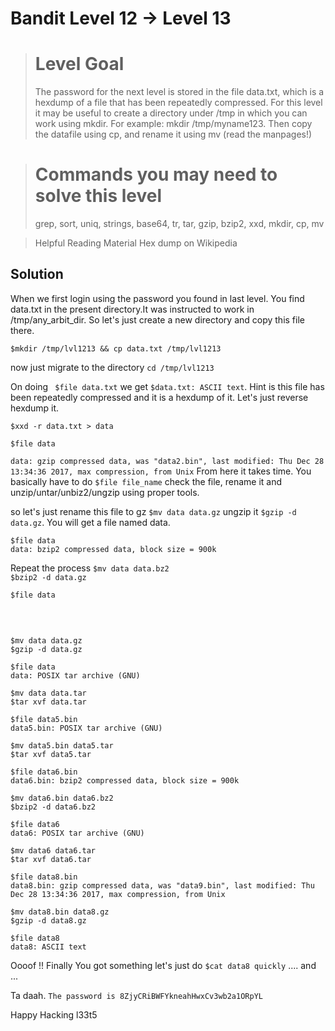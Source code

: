 # Bandit Level 12 → Level 13

> # Level Goal
> The password for the next level is stored in the file data.txt, which is a hexdump of a file that has been repeatedly
> compressed. For this level it may be useful to create a directory under /tmp in which you can work using mkdir. For example:
> mkdir /tmp/myname123. Then copy the datafile using cp, and rename it using mv (read the manpages!)

> # Commands you may need to solve this level
> grep, sort, uniq, strings, base64, tr, tar, gzip, bzip2, xxd, mkdir, cp, mv

> Helpful Reading Material
> Hex dump on Wikipedia

## Solution

When we first login using the password you found in last level. You find data.txt in the present directory.It was instructed to work in /tmp/any_arbit_dir. So let's just create a new directory and copy this file there.

```$mkdir /tmp/lvl1213 && cp data.txt /tmp/lvl1213```

now just migrate to the directory ```cd /tmp/lvl1213```

On doing ``` $file data.txt``` we get ```$data.txt: ASCII text```. Hint is this file has been repeatedly compressed and it is a hexdump of it. Let's just reverse hexdump it.

```$xxd -r data.txt > data```

```$file data```

```data: gzip compressed data, was "data2.bin", last modified: Thu Dec 28 13:34:36 2017, max compression, from Unix```
From here it takes time. You basically have to do ```$file file_name``` check the file, rename it and unzip/untar/unbiz2/ungzip using proper tools.

so let's just rename this file to gz ```$mv data data.gz``` ungzip it ```$gzip -d data.gz```. You will get a file named data.

```$file data```<br>
```data: bzip2 compressed data, block size = 900k```

Repeat the process
```$mv data data.bz2```<br>
```$bzip2 -d data.gz```<br>

```$file data```<br>
```data: gzip compressed data, was "data4.bin", last modified: Thu Dec 28 13:34:36 2017, max compression, from Unix
```
<br>

```$mv data data.gz```<br>
```$gzip -d data.gz```<br>

```$file data```<br>
```data: POSIX tar archive (GNU)```<br>

```$mv data data.tar```<br>
```$tar xvf data.tar```<br>

```$file data5.bin```<br>
```data5.bin: POSIX tar archive (GNU)```<br>

```$mv data5.bin data5.tar```<br>
```$tar xvf data5.tar```<br>

```$file data6.bin```<br>
```data6.bin: bzip2 compressed data, block size = 900k```<br>

```$mv data6.bin data6.bz2```<br>
```$bzip2 -d data6.bz2```<br>

```$file data6```<br>
```data6: POSIX tar archive (GNU)```<br>

```$mv data6 data6.tar```<br>
```$tar xvf data6.tar```<br>

```$file data8.bin```<br>
```data8.bin: gzip compressed data, was "data9.bin", last modified: Thu Dec 28 13:34:36 2017, max compression, from Unix```<br>

```$mv data8.bin data8.gz```<br>
```$gzip -d data8.gz```<br>

```$file data8```<br>
```data8: ASCII text```<br>

Oooof !! Finally You got something let's just do ```$cat data8 quickly``` .... and ...

Ta daah.
```The password is 8ZjyCRiBWFYkneahHwxCv3wb2a1ORpYL```<br>


Happy Hacking l33t5







